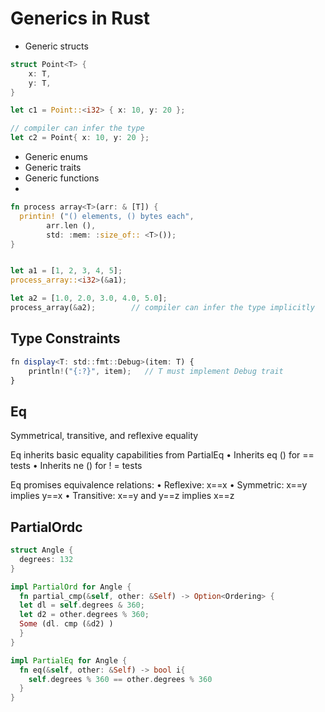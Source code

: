 # Generics in Rust

- Generic structs
  
```rust
struct Point<T> {
    x: T,
    y: T,
}

let c1 = Point::<i32> { x: 10, y: 20 };

// compiler can infer the type
let c2 = Point{ x: 10, y: 20 };
```

- Generic enums
- Generic traits
- Generic functions
- 
```rust 
fn process array<T>(arr: & [T]) {
  printin! ("() elements, () bytes each",
        arr.len (),
        std: :mem: :size_of:: <T>());
}


let a1 = [1, 2, 3, 4, 5];
process_array::<i32>(&a1);

let a2 = [1.0, 2.0, 3.0, 4.0, 5.0];
process_array(&a2);        // compiler can infer the type implicitly
```

## Type Constraints

```ts
fn display<T: std::fmt::Debug>(item: T) {
    println!("{:?}", item);   // T must implement Debug trait
}
```

## Eq

Symmetrical, transitive, and reflexive equality

Eq inherits basic equality capabilities from PartialEq
  • Inherits eq () for == tests
  • Inherits ne () for ! = tests

Eq promises equivalence relations:
• Reflexive: x==x
• Symmetric: x==y implies y==x
• Transitive: x==y and y==z implies x==z

## PartialOrdc

```rust
struct Angle {
  degrees: 132
}

impl PartialOrd for Angle {
  fn partial_cmp(&self, other: &Self) -> Option<Ordering> {
  let dl = self.degrees & 360;
  let d2 = other.degrees % 360;
  Some (dl. cmp (&d2) )
  }
}

impl PartialEq for Angle {
  fn eq(&self, other: &Self) -> bool i{
    self.degrees % 360 == other.degrees % 360
  }
}
```
